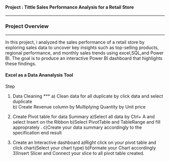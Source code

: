 
#### Project : Tittle  Sales Performance Analysis for a Retail Store
----------
### Project Overview
---
In this project, i analyzed the sales performance of a retail store by exploring sales data to uncover key insights such as top-selling products, regional
performance, and monthly sales trends using excel,SQL,and Power BI. The goal is to produce an interactive Power BI
dashboard that highlights these findings.

#### Excel as a Data Ananalysis Tool
Step
1) Data Cleaning
*** a) Clean data for all duplicate by click data and select duplicate <br/>
b) Create Revenue column by Multiplying Quantity by Unit price

2) Create Pivot table for data Summary
   a)Select all data by Ctrl+ A and select Insert on the Ribbon
   b)Select PivotTable and TableRange and fill approprately .
   c)Create your data summary accordingly to the specification end result

3) Create an Interactive dashboard
   a)Right click on your pivot table and click chart(Select your chart type)
   b)Formate your Chart accordingly
   3)Insert Slicer and Connect your slice to all pivot table created.

   
